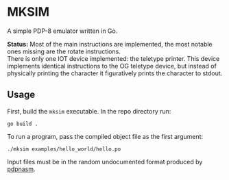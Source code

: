 MKSIM
=========

A simple PDP-8 emulator written in Go.

**Status:** Most of the main instructions are implemented, the most notable ones
missing are the rotate instructions. \
There is only one IOT device implemented:
the teletype printer. This device implements identical instructions to the OG
teletype device, but instead of physically printing the character it
figuratively prints the character to stdout.

Usage
----------
First, build the `mksim` executable. In the repo directory run:
```
go build .
```

To run a program, pass the compiled object file as the first argument:
```
./mksim examples/hello_world/hello.po
```
Input files must be in the random undocumented format produced by
[pdpnasm](http://people.csail.mit.edu/ebakke/pdp8/).


